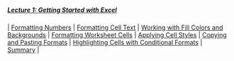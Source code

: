 <!--![Power-USER-Mastering-MS-Excel-Banner.jpg](/images/Power-USER-Mastering-MS-Excel-Banner.jpg)-->
##### [Lecture 1: Getting Started with Excel](/pages/m01)

|
[Formatting Numbers](COMP-109-Lecture/pages/m01#formatting-numbers) |
[Formatting Cell Text](COMP-109-Lecture/pages/m01#formatting-cell-text) |
[Working with Fill Colors and Backgrounds](COMP-109-Lecture/pages/m01#working-with-fill-colors-and-backgrounds) |
[Formatting Worksheet Cells](COMP-109-Lecture/pages/m01#formatting-worksheet-cells) |
[Applying Cell Styles](COMP-109-Lecture/pages/m01#applying-cell-styles) |
[Copying and Pasting Formats](COMP-109-Lecture/pages/m01#copying-and-pasting-formats) |
[Highlighting Cells with Conditional Formats](COMP-109-Lecture/pages/m01#highlighting-cells-with-conditional-formats) |
[Summary](COMP-109-Lecture/pages/m01#summary) |
